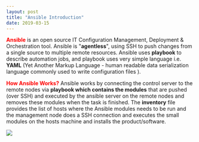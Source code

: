 ```yaml
---
layout: post
title: "Ansible Introduction"
date: 2019-03-15
---
```


<font color="red"><b>Ansible</b></font> is an open source IT Configuration Management, Deployment & Orchestration tool. Ansible is "**agentless**", using SSH to push changes from a single source to multiple remote resources.
Ansible uses <b>playbook</b> to describe automation jobs, and playbook uses very simple language i.e. **YAML** (Yet Another Markup Language - human readable data serialization language commonly used to write configuration files ).

<font color="red"><b>How Ansible Works?</b></font>
Ansible works by connecting the control server to the remote nodes via **playbook which contains the modules** that are pushed (over SSH) and executed by the ansible server on the remote nodes and removes these modules when the task is finished. The **inventory** file provides the list of hosts where the Ansible modules needs to be run and the management node does a SSH connection and executes the small modules on the hosts machine and installs the product/software.

![](https://www.tutorialspoint.com/ansible/images/ansible_works.jpg)
